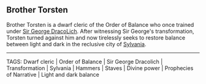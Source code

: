 ## Brother Torsten

Brother Torsten is a dwarf cleric of the Order of Balance who once trained under [Sir George DracoLich](Sir%20George%20DracoLich.md). After witnessing Sir George's transformation, Torsten turned against him and now tirelessly seeks to restore balance between light and dark in the reclusive city of [Sylvania](../Places/Sylvania.md).


---
TAGS: Dwarf cleric | Order of Balance | Sir George Dracolich | Transformation | Sylvania | Hammers | Staves | Divine power | Prophecies of Narrative | Light and dark balance

